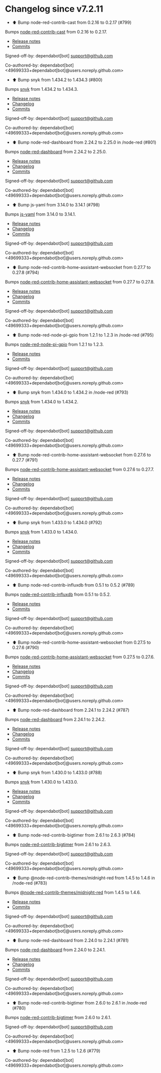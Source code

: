 # Changelog since v7.2.11
- ⬆️ Bump node-red-contrib-cast from 0.2.16 to 0.2.17 (#799)

Bumps [node-red-contrib-cast](https://github.com/Hypnos3/node-red-contrib-cast) from 0.2.16 to 0.2.17.
- [Release notes](https://github.com/Hypnos3/node-red-contrib-cast/releases)
- [Commits](https://github.com/Hypnos3/node-red-contrib-cast/commits)

Signed-off-by: dependabot[bot] <support@github.com>

Co-authored-by: dependabot[bot] <49699333+dependabot[bot]@users.noreply.github.com> 
- ⬆️ Bump snyk from 1.434.2 to 1.434.3 (#800)

Bumps [snyk](https://github.com/snyk/snyk) from 1.434.2 to 1.434.3.
- [Release notes](https://github.com/snyk/snyk/releases)
- [Changelog](https://github.com/snyk/snyk/blob/master/.releaserc)
- [Commits](https://github.com/snyk/snyk/compare/v1.434.2...v1.434.3)

Signed-off-by: dependabot[bot] <support@github.com>

Co-authored-by: dependabot[bot] <49699333+dependabot[bot]@users.noreply.github.com> 
- ⬆️ Bump node-red-dashboard from 2.24.2 to 2.25.0 in /node-red (#801)

Bumps [node-red-dashboard](https://github.com/node-red/node-red-dashboard) from 2.24.2 to 2.25.0.
- [Release notes](https://github.com/node-red/node-red-dashboard/releases)
- [Changelog](https://github.com/node-red/node-red-dashboard/blob/master/CHANGELOG.md)
- [Commits](https://github.com/node-red/node-red-dashboard/compare/2.24.2...2.25.0)

Signed-off-by: dependabot[bot] <support@github.com>

Co-authored-by: dependabot[bot] <49699333+dependabot[bot]@users.noreply.github.com> 
- ⬆️ Bump js-yaml from 3.14.0 to 3.14.1 (#798)

Bumps [js-yaml](https://github.com/nodeca/js-yaml) from 3.14.0 to 3.14.1.
- [Release notes](https://github.com/nodeca/js-yaml/releases)
- [Changelog](https://github.com/nodeca/js-yaml/blob/3.14.1/CHANGELOG.md)
- [Commits](https://github.com/nodeca/js-yaml/compare/3.14.0...3.14.1)

Signed-off-by: dependabot[bot] <support@github.com>

Co-authored-by: dependabot[bot] <49699333+dependabot[bot]@users.noreply.github.com> 
- ⬆️ Bump node-red-contrib-home-assistant-websocket from 0.27.7 to 0.27.8 (#794)

Bumps [node-red-contrib-home-assistant-websocket](https://github.com/zachowj/node-red-contrib-home-assistant-websocket) from 0.27.7 to 0.27.8.
- [Release notes](https://github.com/zachowj/node-red-contrib-home-assistant-websocket/releases)
- [Changelog](https://github.com/zachowj/node-red-contrib-home-assistant-websocket/blob/dev/CHANGELOG.md)
- [Commits](https://github.com/zachowj/node-red-contrib-home-assistant-websocket/compare/v0.27.7...v0.27.8)

Signed-off-by: dependabot[bot] <support@github.com>

Co-authored-by: dependabot[bot] <49699333+dependabot[bot]@users.noreply.github.com> 
- ⬆️ Bump node-red-node-pi-gpio from 1.2.1 to 1.2.3 in /node-red (#795)

Bumps [node-red-node-pi-gpio](https://github.com/node-red/node-red-nodes) from 1.2.1 to 1.2.3.
- [Release notes](https://github.com/node-red/node-red-nodes/releases)
- [Commits](https://github.com/node-red/node-red-nodes/commits)

Signed-off-by: dependabot[bot] <support@github.com>

Co-authored-by: dependabot[bot] <49699333+dependabot[bot]@users.noreply.github.com> 
- ⬆️ Bump snyk from 1.434.0 to 1.434.2 in /node-red (#793)

Bumps [snyk](https://github.com/snyk/snyk) from 1.434.0 to 1.434.2.
- [Release notes](https://github.com/snyk/snyk/releases)
- [Changelog](https://github.com/snyk/snyk/blob/master/.releaserc)
- [Commits](https://github.com/snyk/snyk/compare/v1.434.0...v1.434.2)

Signed-off-by: dependabot[bot] <support@github.com>

Co-authored-by: dependabot[bot] <49699333+dependabot[bot]@users.noreply.github.com> 
- ⬆️ Bump node-red-contrib-home-assistant-websocket from 0.27.6 to 0.27.7 (#791)

Bumps [node-red-contrib-home-assistant-websocket](https://github.com/zachowj/node-red-contrib-home-assistant-websocket) from 0.27.6 to 0.27.7.
- [Release notes](https://github.com/zachowj/node-red-contrib-home-assistant-websocket/releases)
- [Changelog](https://github.com/zachowj/node-red-contrib-home-assistant-websocket/blob/dev/CHANGELOG.md)
- [Commits](https://github.com/zachowj/node-red-contrib-home-assistant-websocket/compare/v0.27.6...v0.27.7)

Signed-off-by: dependabot[bot] <support@github.com>

Co-authored-by: dependabot[bot] <49699333+dependabot[bot]@users.noreply.github.com> 
- ⬆️ Bump snyk from 1.433.0 to 1.434.0 (#792)

Bumps [snyk](https://github.com/snyk/snyk) from 1.433.0 to 1.434.0.
- [Release notes](https://github.com/snyk/snyk/releases)
- [Changelog](https://github.com/snyk/snyk/blob/master/.releaserc)
- [Commits](https://github.com/snyk/snyk/compare/v1.433.0...v1.434.0)

Signed-off-by: dependabot[bot] <support@github.com>

Co-authored-by: dependabot[bot] <49699333+dependabot[bot]@users.noreply.github.com> 
- ⬆️ Bump node-red-contrib-influxdb from 0.5.1 to 0.5.2 (#789)

Bumps [node-red-contrib-influxdb](https://github.com/mblackstock/node-red-contrib-influxdb) from 0.5.1 to 0.5.2.
- [Release notes](https://github.com/mblackstock/node-red-contrib-influxdb/releases)
- [Commits](https://github.com/mblackstock/node-red-contrib-influxdb/compare/0.5.1...0.5.2)

Signed-off-by: dependabot[bot] <support@github.com>

Co-authored-by: dependabot[bot] <49699333+dependabot[bot]@users.noreply.github.com> 
- ⬆️ Bump node-red-contrib-home-assistant-websocket from 0.27.5 to 0.27.6 (#790)

Bumps [node-red-contrib-home-assistant-websocket](https://github.com/zachowj/node-red-contrib-home-assistant-websocket) from 0.27.5 to 0.27.6.
- [Release notes](https://github.com/zachowj/node-red-contrib-home-assistant-websocket/releases)
- [Changelog](https://github.com/zachowj/node-red-contrib-home-assistant-websocket/blob/dev/CHANGELOG.md)
- [Commits](https://github.com/zachowj/node-red-contrib-home-assistant-websocket/compare/v0.27.5...v0.27.6)

Signed-off-by: dependabot[bot] <support@github.com>

Co-authored-by: dependabot[bot] <49699333+dependabot[bot]@users.noreply.github.com> 
- ⬆️ Bump node-red-dashboard from 2.24.1 to 2.24.2 (#787)

Bumps [node-red-dashboard](https://github.com/node-red/node-red-dashboard) from 2.24.1 to 2.24.2.
- [Release notes](https://github.com/node-red/node-red-dashboard/releases)
- [Changelog](https://github.com/node-red/node-red-dashboard/blob/master/CHANGELOG.md)
- [Commits](https://github.com/node-red/node-red-dashboard/compare/2.24.1...2.24.2)

Signed-off-by: dependabot[bot] <support@github.com>

Co-authored-by: dependabot[bot] <49699333+dependabot[bot]@users.noreply.github.com> 
- ⬆️ Bump snyk from 1.430.0 to 1.433.0 (#788)

Bumps [snyk](https://github.com/snyk/snyk) from 1.430.0 to 1.433.0.
- [Release notes](https://github.com/snyk/snyk/releases)
- [Changelog](https://github.com/snyk/snyk/blob/master/.releaserc)
- [Commits](https://github.com/snyk/snyk/compare/v1.430.0...v1.433.0)

Signed-off-by: dependabot[bot] <support@github.com>

Co-authored-by: dependabot[bot] <49699333+dependabot[bot]@users.noreply.github.com> 
- ⬆️ Bump node-red-contrib-bigtimer from 2.6.1 to 2.6.3 (#784)

Bumps [node-red-contrib-bigtimer](https://tech.scargill.net/big-timer/) from 2.6.1 to 2.6.3.

Signed-off-by: dependabot[bot] <support@github.com>

Co-authored-by: dependabot[bot] <49699333+dependabot[bot]@users.noreply.github.com> 
- ⬆️ Bump @node-red-contrib-themes/midnight-red from 1.4.5 to 1.4.6 in /node-red (#783)

Bumps [@node-red-contrib-themes/midnight-red](https://github.com/node-red-contrib-themes/midnight-red) from 1.4.5 to 1.4.6.
- [Release notes](https://github.com/node-red-contrib-themes/midnight-red/releases)
- [Commits](https://github.com/node-red-contrib-themes/midnight-red/commits)

Signed-off-by: dependabot[bot] <support@github.com>

Co-authored-by: dependabot[bot] <49699333+dependabot[bot]@users.noreply.github.com> 
- ⬆️ Bump node-red-dashboard from 2.24.0 to 2.24.1 (#781)

Bumps [node-red-dashboard](https://github.com/node-red/node-red-dashboard) from 2.24.0 to 2.24.1.
- [Release notes](https://github.com/node-red/node-red-dashboard/releases)
- [Changelog](https://github.com/node-red/node-red-dashboard/blob/master/CHANGELOG.md)
- [Commits](https://github.com/node-red/node-red-dashboard/compare/2.24.0...2.24.1)

Signed-off-by: dependabot[bot] <support@github.com>

Co-authored-by: dependabot[bot] <49699333+dependabot[bot]@users.noreply.github.com> 
- ⬆️ Bump node-red-contrib-bigtimer from 2.6.0 to 2.6.1 in /node-red (#780)

Bumps [node-red-contrib-bigtimer](https://tech.scargill.net/big-timer/) from 2.6.0 to 2.6.1.

Signed-off-by: dependabot[bot] <support@github.com>

Co-authored-by: dependabot[bot] <49699333+dependabot[bot]@users.noreply.github.com> 
- ⬆️ Bump node-red from 1.2.5 to 1.2.6 (#779)

Co-authored-by: dependabot[bot] <49699333+dependabot[bot]@users.noreply.github.com> 
